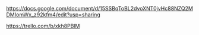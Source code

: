 https://docs.google.com/document/d/15SSBqToBL2dvoXNT0jvHc88NZQ2MDMIomWx_z92kfm4/edit?usp=sharing

https://trello.com/b/xkh8PBlM
